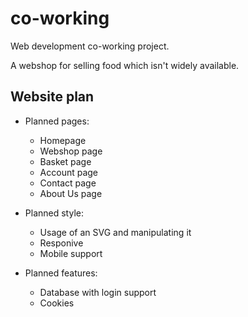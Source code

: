 # co-working

Web development co-working project.

A webshop for selling food which isn't widely available.

## Website plan

-   Planned pages:

    -   Homepage
    -   Webshop page
    -   Basket page
    -   Account page
    -   Contact page
    -   About Us page

-   Planned style:

    -   Usage of an SVG and manipulating it
    -   Responive
    -   Mobile support

-   Planned features:

    -   Database with login support
    -   Cookies

